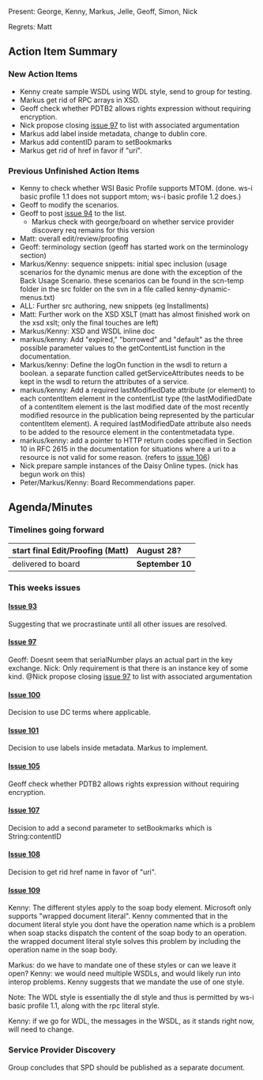 Present: George, Kenny, Markus, Jelle, Geoff, Simon, Nick

Regrets: Matt

## Action Item Summary ##

### New Action Items ###
  * Kenny create sample WSDL using WDL style, send to group for testing.
  * Markus get rid of RPC arrays in XSD.
  * Geoff check whether PDTB2 allows rights expression without requiring encryption.
  * Nick propose closing [issue 97](https://code.google.com/p/daisy-online-delivery/issues/detail?id=97) to list with associated argumentation
  * Markus add label inside metadata, change to dublin core.
  * Markus add contentID param to setBookmarks
  * Markus get rid of href in favor if "uri".


### Previous Unfinished Action Items ###

  * Kenny to check whether WSI Basic Profile supports MTOM. (done. ws-i basic profile 1.1 does not support mtom; ws-i basic profile 1.2 does.)
  * Geoff to modify the scenarios.
  * Geoff to post [issue 94](https://code.google.com/p/daisy-online-delivery/issues/detail?id=94) to the list.
    * Markus check with george/board on whether service provider discovery req remains for this version
  * Matt: overall edit/review/proofing
  * Geoff: terminology section (geoff has started work on the terminology section)
  * Markus/Kenny: sequence snippets: initial spec inclusion (usage scenarios for the dynamic menus are done with the exception of the Back Usage Scenario. these scenarios can be found in the scn-temp folder in the src folder on the svn in a file called kenny-dynamic-menus.txt)
  * ALL: Further src authoring, new snippets (eg Installments)
  * Matt: Further work on the XSD XSLT (matt has almost finished work on the xsd xslt; only the final touches are left)
  * Markus/Kenny: XSD and WSDL inline doc
  * markus/kenny: Add "expired," "borrowed" and "default" as the three possible parameter values to the getContentList function in the documentation.
  * Markus/kenny: Define the logOn function in the wsdl to return a boolean. a separate function called getServiceAttributes needs to be kept in the wsdl to return the attributes of a service.
  * markus/kenny: Add a required lastModifiedDate attribute (or element) to each contentItem element in the contentList type (the lastModifiedDate of a contentItem element is the last modified date of the most recently modified resource in the publication being represented by the particular contentItem element). A required lastModifiedDate attribute also needs to be added to the resource element in the contentmetadata type.
  * markus/kenny: add a pointer to HTTP return codes specified in Section 10 in RFC 2615 in the documentation for situations where a uri to a resource is not valid for some reason. (refers to [issue 106](https://code.google.com/p/daisy-online-delivery/issues/detail?id=106))
  * Nick prepare sample instances of the Daisy Online types. (nick has begun work on this)
  * Peter/Markus/Kenny: Board Recommendations paper.

## Agenda/Minutes ##

### Timelines going forward ###
| start final Edit/Proofing (Matt) | August 28? |
|:---------------------------------|:-----------|
| delivered to board | **September 10** |


### This weeks issues ###

#### [Issue 93](https://code.google.com/p/daisy-online-delivery/issues/detail?id=93) ####
Suggesting that we procrastinate until all other issues are resolved.

#### [Issue 97](https://code.google.com/p/daisy-online-delivery/issues/detail?id=97) ####
Geoff: Doesnt seem that serialNumber plays an actual part in the key exchange.
Nick: Only requirement is that there is an instance key of some kind.
@Nick propose closing [issue 97](https://code.google.com/p/daisy-online-delivery/issues/detail?id=97) to list with associated argumentation

#### [Issue 100](https://code.google.com/p/daisy-online-delivery/issues/detail?id=100) ####
Decision to use DC terms where applicable.

#### [Issue 101](https://code.google.com/p/daisy-online-delivery/issues/detail?id=101) ####
Decision to use labels inside metadata. Markus to implement.

#### [Issue 105](https://code.google.com/p/daisy-online-delivery/issues/detail?id=105) ####
Geoff check whether PDTB2 allows rights expression without requiring encryption.

#### [Issue 107](https://code.google.com/p/daisy-online-delivery/issues/detail?id=107) ####
Decision to add a second parameter to setBookmarks which is String:contentID

#### [Issue 108](https://code.google.com/p/daisy-online-delivery/issues/detail?id=108) ####
Decision to get rid href name in favor of "uri".

#### [Issue 109](https://code.google.com/p/daisy-online-delivery/issues/detail?id=109) ####
Kenny: The different styles apply to the soap body element. Microsoft only supports "wrapped document literal". Kenny commented that in the document literal style you dont have the operation name which is  a problem when soap stacks dispatch the content of the soap body to an operation. the wrapped document literal style solves this problem by including the operation name in the soap body.

Markus: do we have to mandate one of these styles or can we leave it open? Kenny: we would need multiple WSDLs, and would likely run into interop problems. Kenny suggests that we mandate the use of one style.

Note: The WDL style is essentially the dl style and thus is permitted by ws-i basic profile 1.1, along with the rpc literal style.

Kenny: if we go for WDL, the messages in the WSDL, as it stands right now, will need to change.

### Service Provider Discovery ###
Group concludes that SPD should be published as a separate document.